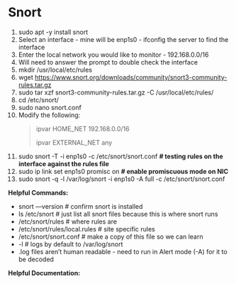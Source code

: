 # Snort

1. sudo apt -y install snort
2. Select an interface - mine will be enp1s0 - ifconfig the server to find the interface
3. Enter the local network you would like to monitor - 192.168.0.0/16 
4. Will need to answer the prompt to double check the interface 
5. mkdir /usr/local/etc/rules
6. wget https://www.snort.org/downloads/community/snort3-community-rules.tar.gz
7. sudo tar xzf snort3-community-rules.tar.gz -C /usr/local/etc/rules/
8. cd /etc/snort/
9. sudo nano snort.conf 
10. Modify the following:
    > ipvar HOME_NET 192.168.0.0/16
    > 
    > ipvar EXTERNAL_NET any
11. sudo snort -T -i enp1s0 -c /etc/snort/snort.conf **# testing rules on the interface against the rules file** 
12. sudo ip link set enp1s0 promisc on **# enable promiscuous mode on NIC**
13. sudo snort -q -l /var/log/snort -i enp1s0 -A full -c /etc/snort/snort.conf


**Helpful Commands:**
- snort —version # confirm snort is installed
- ls /etc/snort # just list all snort files because this is where snort runs
- /etc/snort/rules # where rules are
- /etc/snort/rules/local.rules # site specific rules
- /etc/snort/snort.conf # make a copy of this file so we can learn
- -l # logs by default to /var/log/snort
- .log files aren’t human readable - need to run in Alert mode (-A) for it to be decoded


**Helpful Documentation:** 
